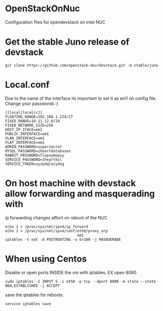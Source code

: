 # OpenStackOnNuc
Configuration files for opendevstack on intel NUC

# Get the stable Juno release of devstack

    git clone https://github.com/openstack-dev/devstack.git -b stable/juno

# Local.conf

Due to the name of the interface its important to set it as em1 on config file.
Change your passwords :)

    [[local|localrc]]
    FLOATING_RANGE=192.168.1.224/27
    FIXED_RANGE=10.11.12.0/24
    FIXED_NETWORK_SIZE=256
    HOST_IP_IFACE=em1
    PUBLIC_INTERFACE=em1
    VLAN_INTERFACE=em1
    FLAT_INTERFACE=em1
    ADMIN_PASSWORD=supersecret
    MYSQL_PASSWORD=iheartdatabases
    RABBIT_PASSWORD=flopsymopsy
    SERVICE_PASSWORD=iheartksl
    SERVICE_TOKEN=xyzpdqlazydog
    
# On host machine with devstack allow forwarding and masquerading with

ip forwarding changes affect on reboot of the NUC

    echo 1 > /proc/sys/net/ipv4/ip_forward
    echo 1 > /proc/sys/net/ipv4/conf/eth0/proxy_arp
                                     em1
    iptables -t nat -A POSTROUTING -o br100 -j MASQUERADE
    
# When using Centos

Disable or open ports INSIDE the vm with iptables. EX open 8080
    
    sudo iptables -I INPUT 5 -i eth0 -p tcp --dport 8080 -m state --state NEW,ESTABLISHED -j ACCEPT

save the iptables for reboots.

    service iptables save
